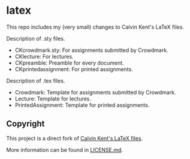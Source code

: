 # latex

This repo includes my (very small) changes to Calvin Kent's LaTeX files.

Description of .sty files.

- CKcrowdmark.sty: For assignments submitted by Crowdmark.
- CKlecture: For lectures.
- CKpreamble: Preamble for every document.
- CKprintedassignment: For printed assignments.

Description of .tex files.

- Crowdmark: Template for assignments submitted by Crowdmark.
- Lecture: Template for lectures.
- PrintedAssignment: Template for printed assignments.

## Copyright

This project is a direct fork of [Calvin Kent's LaTeX files](https://github.com/CalvinKent/My-LaTeX).

More information can be found in [LICENSE.md](https://github.com/johnaoss/latex/blob/master/LICENSE).
